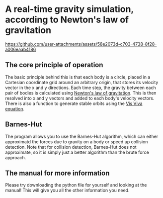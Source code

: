 # A real-time gravity simulation, according to Newton's law of gravitation

https://github.com/user-attachments/assets/58e2073d-c703-4738-8f28-a006eaab4186

## The core principle of operation
The basic principle behind this is that each body is a circle, placed in a Cartesian coordinate grid around an arbitrary origin, that stores its velocity vector in the x and y directions. 
Each time step, the gravity between each pair of bodies is calculated using [Newton's law of gravitation](https://en.wikipedia.org/wiki/Newton%27s_law_of_universal_gravitation).
This is then resolved into x and y vectors and added to each body's velocity vectors. There is also a function to generate stable orbits using the [Vis Viva equation](https://en.wikipedia.org/wiki/Vis-viva_equation). 

## Barnes-Hut
The program allows you to use the Barnes-Hut algorithm, which can either approximatd the forces due to gravity on a body or speed up collision detection. Note that for collision detection, Barnes-Hut does not approximate, so it is simply just a better algorithm than the brute force approach.

## The manual for more information
Please try downloading the python file for yourself and looking at the manual! This will give you all the other information you need.
